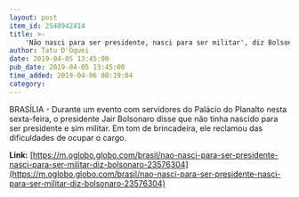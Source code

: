 ```yaml
---
layout: post
item_id: 2548942414
title: >-
    'Não nasci para ser presidente, nasci para ser militar', diz Bolsonaro
author: Tatu D'Oquei
date: 2019-04-05 13:45:00
pub_date: 2019-04-05 13:45:00
time_added: 2019-04-06 00:19:04
category: 
---
```


BRASÍLIA - Durante um evento com servidores do Palácio do Planalto nesta sexta-feira, o presidente Jair Bolsonaro disse que não tinha nascido para ser presidente e sim militar. Em tom de brincadeira, ele reclamou das dificuldades de ocupar o cargo.

**Link:** [https://m.oglobo.globo.com/brasil/nao-nasci-para-ser-presidente-nasci-para-ser-militar-diz-bolsonaro-23576304](https://m.oglobo.globo.com/brasil/nao-nasci-para-ser-presidente-nasci-para-ser-militar-diz-bolsonaro-23576304)

